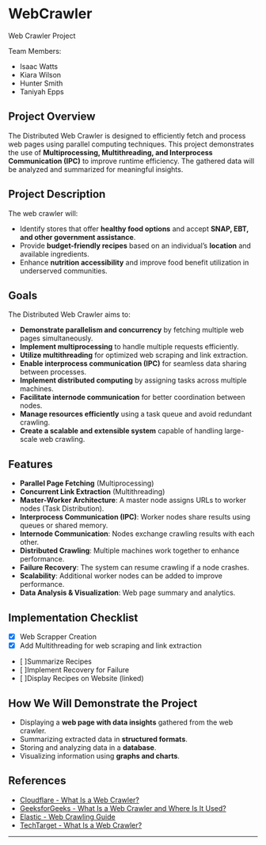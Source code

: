 # WebCrawler
Web Crawler Project

Team Members: 
- Isaac Watts
- Kiara Wilson
- Hunter Smith
- Taniyah Epps

## Project Overview
The Distributed Web Crawler is designed to efficiently fetch and process web pages using parallel computing techniques. This project demonstrates the use of **Multiprocessing, Multithreading, and Interprocess Communication (IPC)** to improve runtime efficiency. The gathered data will be analyzed and summarized for meaningful insights.

## Project Description
The web crawler will:
- Identify stores that offer **healthy food options** and accept **SNAP, EBT, and other government assistance**.
- Provide **budget-friendly recipes** based on an individual’s **location** and available ingredients.
- Enhance **nutrition accessibility** and improve food benefit utilization in underserved communities.

## Goals
The Distributed Web Crawler aims to:
- **Demonstrate parallelism and concurrency** by fetching multiple web pages simultaneously.
- **Implement multiprocessing** to handle multiple requests efficiently.
- **Utilize multithreading** for optimized web scraping and link extraction.
- **Enable interprocess communication (IPC)** for seamless data sharing between processes.
- **Implement distributed computing** by assigning tasks across multiple machines.
- **Facilitate internode communication** for better coordination between nodes.
- **Manage resources efficiently** using a task queue and avoid redundant crawling.
- **Create a scalable and extensible system** capable of handling large-scale web crawling.

## Features
- **Parallel Page Fetching** (Multiprocessing)
- **Concurrent Link Extraction** (Multithreading)
- **Master-Worker Architecture**: A master node assigns URLs to worker nodes (Task Distribution).
- **Interprocess Communication (IPC)**: Worker nodes share results using queues or shared memory.
- **Internode Communication**: Nodes exchange crawling results with each other.
- **Distributed Crawling**: Multiple machines work together to enhance performance.
- **Failure Recovery**: The system can resume crawling if a node crashes.
- **Scalability**: Additional worker nodes can be added to improve performance.
- **Data Analysis & Visualization**: Web page summary and analytics.

## Implementation Checklist
- [x] Web Scrapper Creation
- [x] Add Multithreading for web scraping and link extraction
- [ ]Summarize Recipes
- [ ]Implement Recovery for Failure
- [ ]Display Recipes on Website (linked)

## How We Will Demonstrate the Project
- Displaying a **web page with data insights** gathered from the web crawler.
- Summarizing extracted data in **structured formats**.
- Storing and analyzing data in a **database**.
- Visualizing information using **graphs and charts**.

## References
- [Cloudflare - What Is a Web Crawler?](https://www.cloudflare.com/learning/bots/what-is-a-web-crawler/)
- [GeeksforGeeks - What Is a Web Crawler and Where Is It Used?](https://www.geeksforgeeks.org/what-is-a-webcrawler-and-where-is-it-used/)
- [Elastic - Web Crawling Guide](https://www.elastic.co/what-is/web-crawler)
- [TechTarget - What Is a Web Crawler?](https://www.techtarget.com/)

---


